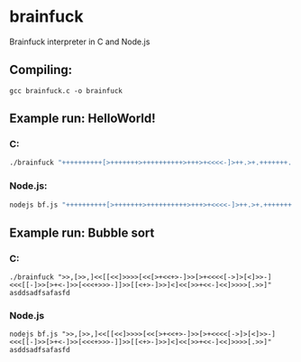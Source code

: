 # brainfuck
Brainfuck interpreter in C and Node.js

## Compiling:

```
gcc brainfuck.c -o brainfuck
```

## Example run: HelloWorld!

### C:
```bash
./brainfuck "++++++++++[>+++++++>++++++++++>+++>+<<<<-]>++.>+.+++++++..+++.>++.<<+++++++++++++++.>.+++.------.--------.>+.>."
```

### Node.js:

```bash
nodejs bf.js "++++++++++[>+++++++>++++++++++>+++>+<<<<-]>++.>+.+++++++..+++.>++.<<+++++++++++++++.>.+++.------.--------.>+.>."
```

## Example run: Bubble sort

### C:
```
./brainfuck ">>,[>>,]<<[[<<]>>>>[<<[>+<<+>-]>>[>+<<<<[->]>[<]>>-]<<<[[-]>>[>+<-]>>[<<<+>>>-]]>>[[<+>-]>>]<]<<[>>+<<-]<<]>>>>[.>>]" asddsadfsafasfd

```

### Node.js
```
nodejs bf.js ">>,[>>,]<<[[<<]>>>>[<<[>+<<+>-]>>[>+<<<<[->]>[<]>>-]<<<[[-]>>[>+<-]>>[<<<+>>>-]]>>[[<+>-]>>]<]<<[>>+<<-]<<]>>>>[.>>]" asddsadfsafasfd

```
